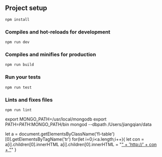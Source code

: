## Project setup
```
npm install
```

### Compiles and hot-reloads for development
```
npm run dev
```

### Compiles and minifies for production
```
npm run build
```

### Run your tests
```
npm run test
```

### Lints and fixes files
```
npm run lint
```

export MONGO_PATH=/usr/local/mongodb
export PATH=$PATH:$MONGO_PATH/bin
mongod --dbpath /Users/jiangqian/data 


let a = document.getElementsByClassName('fl-table')[0].getElementsByTagName('tr')
for(let i=0;i<a.length;i++){
  let con = a[i].children[0].innerHTML
  a[i].children[0].innerHTML = "<a href='http://" + con + " ' target='blank'>" + 'http://' + con +  "</a>"
}